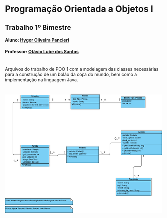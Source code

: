 # Programação Orientada a Objetos I
## Trabalho 1º Bimestre


#### Aluno: [Hygor Oliveira Pancieri](https://github.com/HPancieri)
#### Professor: [Otávio Lube dos Santos](https://github.com/otaviolube)
#

Arquivos do trabalho de POO 1 com a modelagem das classes necessárias para a construção de um bolão da copa do mundo, bem como a implementação na linguagem Java.

#
![Diagrama de Classes](./Diagrama_de_Classes.png)